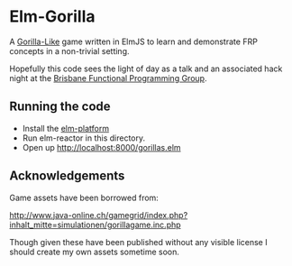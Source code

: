 Elm-Gorilla
===========

A [Gorilla-Like](http://en.wikipedia.org/wiki/Gorillas_(video_game))
game written in ElmJS to learn and demonstrate FRP concepts in a
non-trivial setting.

Hopefully this code sees the light of day as a talk and an associated
hack night at the [Brisbane Functional Programming Group](http://bfpg.org).

Running the code
----------------

* Install the [elm-platform](https://github.com/elm-lang/elm-platform)
* Run elm-reactor in this directory.
* Open up [http://localhost:8000/gorillas.elm](http://localhost:8000/gorillas.elm)

Acknowledgements
----------------

Game assets have been borrowed from:

http://www.java-online.ch/gamegrid/index.php?inhalt_mitte=simulationen/gorillagame.inc.php

Though given these have been published without any visible license I should create my
own assets sometime soon.
